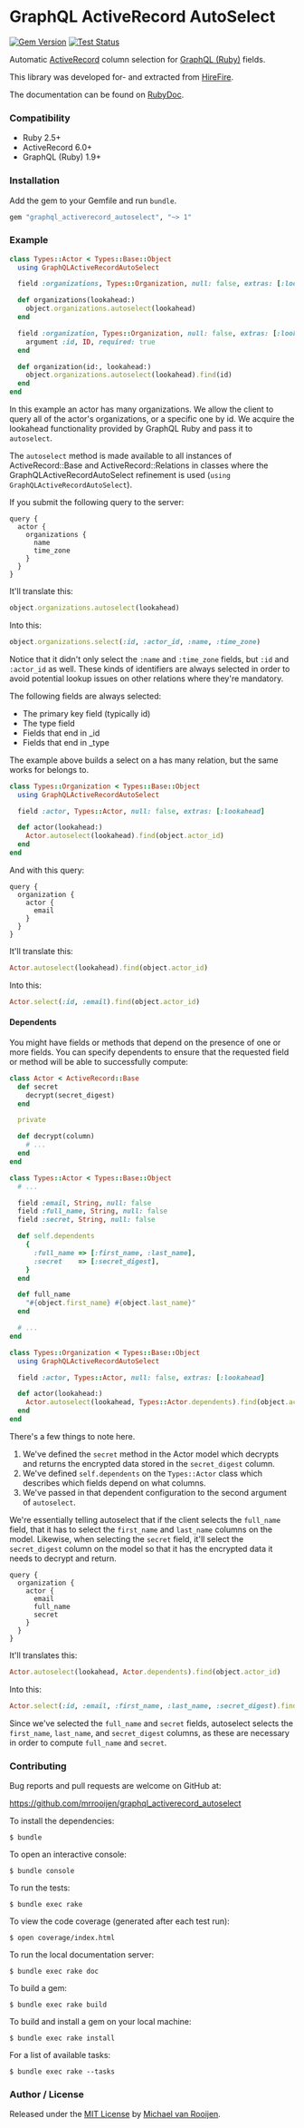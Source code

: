 # GraphQL ActiveRecord AutoSelect

[![Gem Version](https://badge.fury.io/rb/graphql_activerecord_autoselect.svg)](https://badge.fury.io/rb/graphql_activerecord_autoselect)
[![Test Status](https://github.com/mrrooijen/graphql_activerecord_autoselect/workflows/Test/badge.svg)](https://github.com/mrrooijen/graphql_activerecord_autoselect/actions)

Automatic [ActiveRecord] column selection for [GraphQL (Ruby)] fields.

This library was developed for- and extracted from [HireFire].

The documentation can be found on [RubyDoc].


### Compatibility

- Ruby 2.5+
- ActiveRecord 6.0+
- GraphQL (Ruby) 1.9+


### Installation

Add the gem to your Gemfile and run `bundle`.

```ruby
gem "graphql_activerecord_autoselect", "~> 1"
```


### Example

```ruby
class Types::Actor < Types::Base::Object
  using GraphQLActiveRecordAutoSelect

  field :organizations, Types::Organization, null: false, extras: [:lookahead]

  def organizations(lookahead:)
    object.organizations.autoselect(lookahead)
  end

  field :organization, Types::Organization, null: false, extras: [:lookahead] do
    argument :id, ID, required: true
  end

  def organization(id:, lookahead:)
    object.organizations.autoselect(lookahead).find(id)
  end
end
```

In this example an actor has many organizations. We allow the client to query all of the actor's organizations, or a specific one by id. We acquire the lookahead functionality provided by GraphQL Ruby and pass it to `autoselect`.

The `autoselect` method is made available to all instances of ActiveRecord::Base and ActiveRecord::Relations in classes where the GraphQLActiveRecordAutoSelect refinement is used (`using GraphQLActiveRecordAutoSelect`).

If you submit the following query to the server:

```
query {
  actor {
    organizations {
      name
      time_zone
    }
  }
}
```

It'll translate this:

```ruby
object.organizations.autoselect(lookahead)
```

Into this:

```ruby
object.organizations.select(:id, :actor_id, :name, :time_zone)
```

Notice that it didn't only select the `:name` and `:time_zone` fields, but `:id` and `:actor_id` as well. These kinds of identifiers are always selected in order to avoid potential lookup issues on other relations where they're mandatory.

The following fields are always selected:

* The primary key field (typically id)
* The type field
* Fields that end in _id
* Fields that end in _type

The example above builds a select on a has many relation, but the same works for belongs to.

```ruby
class Types::Organization < Types::Base::Object
  using GraphQLActiveRecordAutoSelect

  field :actor, Types::Actor, null: false, extras: [:lookahead]

  def actor(lookahead:)
    Actor.autoselect(lookahead).find(object.actor_id)
  end
end
```

And with this query:

```
query {
  organization {
    actor {
      email
    }
  }
}
```

It'll translate this:

```ruby
Actor.autoselect(lookahead).find(object.actor_id)
```

Into this:

```ruby
Actor.select(:id, :email).find(object.actor_id)
```


#### Dependents

You might have fields or methods that depend on the presence of one or more fields. You can specify dependents to ensure that the requested field or method will be able to successfully compute:

```ruby
class Actor < ActiveRecord::Base
  def secret
    decrypt(secret_digest)
  end

  private

  def decrypt(column)
    # ...
  end
end

class Types::Actor < Types::Base::Object
  # ...

  field :email, String, null: false
  field :full_name, String, null: false
  field :secret, String, null: false

  def self.dependents
    {
      :full_name => [:first_name, :last_name],
      :secret    => [:secret_digest],
    }
  end

  def full_name
    "#{object.first_name} #{object.last_name}"
  end

  # ...
end

class Types::Organization < Types::Base::Object
  using GraphQLActiveRecordAutoSelect

  field :actor, Types::Actor, null: false, extras: [:lookahead]

  def actor(lookahead:)
    Actor.autoselect(lookahead, Types::Actor.dependents).find(object.actor_id)
  end
end
```

There's a few things to note here.

1. We've defined the `secret` method in the Actor model which decrypts and returns the encrypted data stored in the `secret_digest` column.
2. We've defined `self.dependents` on the `Types::Actor` class which describes which fields depend on what columns.
3. We've passed in that dependent configuration to the second argument of `autoselect`.

We're essentially telling autoselect that if the client selects the `full_name` field, that it has to select the `first_name` and `last_name` columns on the model. Likewise, when selecting the `secret` field, it'll select the `secret_digest` column on the model so that it has the encrypted data it needs to decrypt and return.

```
query {
  organization {
    actor {
      email
      full_name
      secret
    }
  }
}
```

It'll translates this:

```ruby
Actor.autoselect(lookahead, Actor.dependents).find(object.actor_id)
```

Into this:

```ruby
Actor.select(:id, :email, :first_name, :last_name, :secret_digest).find(object.actor_id)
```

Since we've selected the `full_name` and `secret` fields, autoselect selects the `first_name`, `last_name`, and `secret_digest` columns, as these are necessary in order to compute `full_name` and `secret`.


### Contributing

Bug reports and pull requests are welcome on GitHub at:

https://github.com/mrrooijen/graphql_activerecord_autoselect

To install the dependencies:

```
$ bundle
```

To open an interactive console:

```
$ bundle console
```

To run the tests:

```
$ bundle exec rake
```

To view the code coverage (generated after each test run):

```
$ open coverage/index.html
```

To run the local documentation server:

```
$ bundle exec rake doc
```

To build a gem:

```
$ bundle exec rake build
```

To build and install a gem on your local machine:

```
$ bundle exec rake install
```

For a list of available tasks:

```
$ bundle exec rake --tasks
```


### Author / License

Released under the [MIT License] by [Michael van Rooijen].

[Michael van Rooijen]: https://michael.vanrooijen.io
[HireFire]: https://www.hirefire.io
[RubyDoc]: https://rubydoc.info/github/mrrooijen/graphql_activerecord_autoselect/master
[MIT License]: https://github.com/mrrooijen/graphql_activerecord_autoselect/blob/master/LICENSE.txt
[GraphQL (Ruby)]: https://github.com/rmosolgo/graphql-ruby
[ActiveRecord]: https://github.com/rails/rails/tree/master/activerecord
